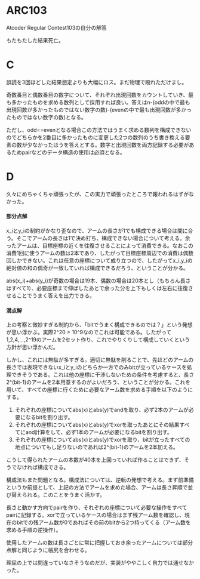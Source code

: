 # ARC103
Atcoder Regular Contest103の自分の解答

もたもたした結果死亡。

# C
誤読を3回ほどした結果想定よりも大幅にロス。まだ物理で殴れただけまし。

奇数番目と偶数番目の数字について、それぞれ出現回数をカウントしていき、最も多かったものを求める数列として採用すれば良い。答えはn-(oddの中で最も出現回数が多かったものではない数字の数)-(evenの中で最も出現回数が多かったものではない数字の数)となる。

ただし、odd==evenとなる場合この方法ではうまく求める数列を構成できないのでどちらかを2番目に多かったものに変更した2つの数列のうち書き換える要素の数が少なかったほうを答えとする。数字と出現回数を両方記録する必要があるためpairなどのデータ構造の使用は必須となる。

# D
久々にめちゃくちゃ頑張ったが、この実力で頑張ったところで報われるはずがなかった。

#### 部分点解
x_iとy_iの制約がかなり歪なので、アームの長さが1でも構成できる場合は間に合う。そこでアームの長さは1で決め打ち、構成できない場合について考える。余ったアームは、目標座標の近くを往復させることによって消費できる。なおこの消費1回に使うアームの数は2本であり、したがって目標座標周辺での消費は偶数回しかできない。これは任意の座標について成り立つので、したがってx_i,y_iの絶対値の和の偶奇が一致していれば構成できるだろう、ということが分かる。

abs(x_i)+abs(y_i)が奇数の場合は19本、偶数の場合は20本とし（もちろん長さはすべて1）、必要座標まで伸ばしたあとで余った分を上下もしくは左右に往復させることでうまく答えを出力できる。

#### 満点解
上の考察と微妙すぎる制約から、「bitでうまく構成できるのでは？」という発想が思い浮かぶ。実際2^20 > 10^9なのでこれは可能である。したがって1,2,4,...,2^19のアームを2セット作り、これでやりくりして構成していくという方針が思い浮かんだ。

しかし、これには無駄が多すぎる。適切に無駄を削ることで、先ほどのアームの長さでは表現できないx_iとy_iのどちらか一方でのみbitが立っているケースを処理できそうである。これは他の座標に干渉しないための条件を考慮すると、長さ2^(bit-1)のアームを2本用意するのがよいだろう、ということが分かる。これを用いて、すべての座標に行くために必要なアーム数を求める手順を以下のようにする。

1. それぞれの座標についてabs(x)とabs(y)でandを取り、必ず2本のアームが必要になるbitを割り出す。
2. それぞれの座標についてabs(x)とabs(y)でxorを取ったあとにその結果すべてにand計算をして、必ず1本のアームが必要になるbitを割り出す。
3. それぞれの座標についてabs(x)とabs(y)でxorを取り、bitが立ったすべての地点についてもし足りないのであれば2^(bit-1)のアームを2本加える。

こうして得られたアームの本数が40本を上回っていれば作ることはできず、そうでなければ構成できる。

構成法もまた問題となる。構成法については、逆転の発想で考える。まず前準備というか前提として、上記の方法でアームを求めた場合、アームは長さ昇順で並び替えられる。このことをうまく活かす。

長さと動かす方向でpairを作り、それぞれの座標について必要な操作をすべてpairに記録する。xorで立っているケースの場合はまず残アーム数を確認し、現在のbitでの残アーム数が0であればその前のbitから2つ持ってくる（アーム数を求める手順の逆操作）。

使用したアームの数は長さごとに常に把握しておき余ったアームについては部分点解と同じように帳尻を合わせる。

理屈の上では間違っていなさそうなのだが、実装がややこしく自力では通せなかった。